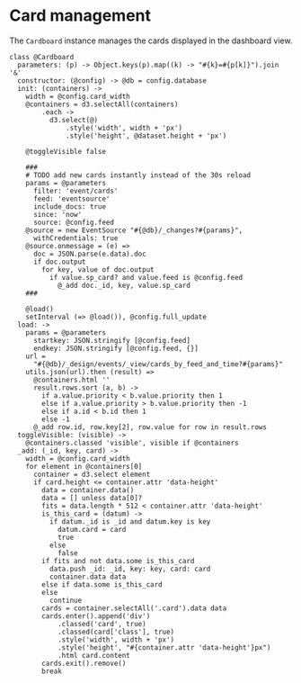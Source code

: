 # Card management

The `Cardboard` instance manages the cards displayed in the dashboard view.

    class @Cardboard
      parameters: (p) -> Object.keys(p).map((k) -> "#{k}=#{p[k]}").join '&'
      constructor: (@config) -> @db = config.database
      init: (containers) ->
        width = @config.card_width
        @containers = d3.selectAll(containers)
            .each ->
              d3.select(@)
                  .style('width', width + 'px')
                  .style('height', @dataset.height + 'px')

        @toggleVisible false

        ###
        # TODO add new cards instantly instead of the 30s reload
        params = @parameters
          filter: 'event/cards'
          feed: 'eventsource'
          include_docs: true
          since: 'now'
          source: @config.feed
        @source = new EventSource "#{@db}/_changes?#{params}",
          withCredentials: true
        @source.onmessage = (e) =>
          doc = JSON.parse(e.data).doc
          if doc.output
            for key, value of doc.output
              if value.sp_card? and value.feed is @config.feed
                @_add doc._id, key, value.sp_card
        ###

        @load()
        setInterval (=> @load()), @config.full_update
      load: ->
        params = @parameters
          startkey: JSON.stringify [@config.feed]
          endkey: JSON.stringify [@config.feed, {}]
        url =
          "#{@db}/_design/events/_view/cards_by_feed_and_time?#{params}"
        utils.json(url).then (result) =>
          @containers.html ''
          result.rows.sort (a, b) ->
            if a.value.priority < b.value.priority then 1
            else if a.value.priority > b.value.priority then -1
            else if a.id < b.id then 1
            else -1
          @_add row.id, row.key[2], row.value for row in result.rows
      toggleVisible: (visible) ->
        @containers.classed 'visible', visible if @containers
      _add: (_id, key, card) ->
        width = @config.card_width
        for element in @containers[0]
          container = d3.select element
          if card.height <= container.attr 'data-height'
            data = container.data()
            data = [] unless data[0]?
            fits = data.length * 512 < container.attr 'data-height'
            is_this_card = (datum) ->
              if datum._id is _id and datum.key is key
                datum.card = card
                true 
              else
                false
            if fits and not data.some is_this_card
              data.push _id: _id, key: key, card: card
              container.data data
            else if data.some is_this_card
            else
              continue
            cards = container.selectAll('.card').data data
            cards.enter().append('div')
                .classed('card', true)
                .classed(card['class'], true)
                .style('width', width + 'px')
                .style('height', "#{container.attr 'data-height'}px")
                .html card.content
            cards.exit().remove()
            break
